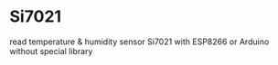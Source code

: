 # Si7021
read temperature &amp; humidity sensor Si7021 with ESP8266 or Arduino without special library
